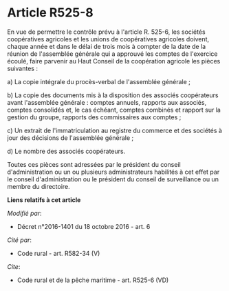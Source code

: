 # Article R525-8

En vue de permettre le contrôle prévu à l'article R. 525-6, les sociétés coopératives agricoles et les unions de coopératives
agricoles doivent, chaque année et dans le délai de trois mois à compter de la date de la réunion de l'assemblée générale qui
a approuvé les comptes de l'exercice écoulé, faire parvenir au Haut Conseil de la coopération agricole les pièces
suivantes : 

a) La copie intégrale du procès-verbal de l'assemblée générale ; 

b) La copie des documents mis à la disposition des associés coopérateurs avant l'assemblée générale : comptes annuels,
rapports aux associés, comptes consolidés et, le cas échéant, comptes combinés et rapport sur la gestion du groupe, rapports
des commissaires aux comptes ; 

c) Un extrait de l'immatriculation au registre du commerce et des sociétés à jour des décisions de l'assemblée générale ; 

d) Le nombre des associés coopérateurs. 

Toutes ces pièces sont adressées par le président du conseil d'administration ou un ou plusieurs administrateurs habilités à
cet effet par le conseil d'administration ou le président du conseil de surveillance ou un membre du directoire.

**Liens relatifs à cet article**

_Modifié par_:

  - Décret n°2016-1401 du 18 octobre 2016 - art. 6

_Cité par_:

  - Code rural - art. R582-34 (V)

_Cite_:

  - Code rural et de la pêche maritime - art. R525-6 (VD)
